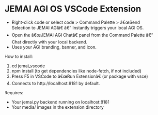 ﻿# JEMAI AGI OS VSCode Extension

- Right-click code or select code > Command Palette > â€œSend Selection to JEMAI AGIâ€ â€” Instantly triggers your local AGI OS.
- Open the â€œJEMAI AGI Chatâ€ panel from the Command Palette â€” Chat directly with your local backend.
- Uses your AGI branding, banner, and icon.

How to install:
1. cd jemai_vscode
2. npm install (to get dependencies like node-fetch, if not included)
3. Press F5 in VSCode to â€œRun Extensionâ€ (or package with vsce)
4. Connects to http://localhost:8181 by default.

Requires:
- Your jemai.py backend running on localhost:8181
- Your media/ images in the extension directory
